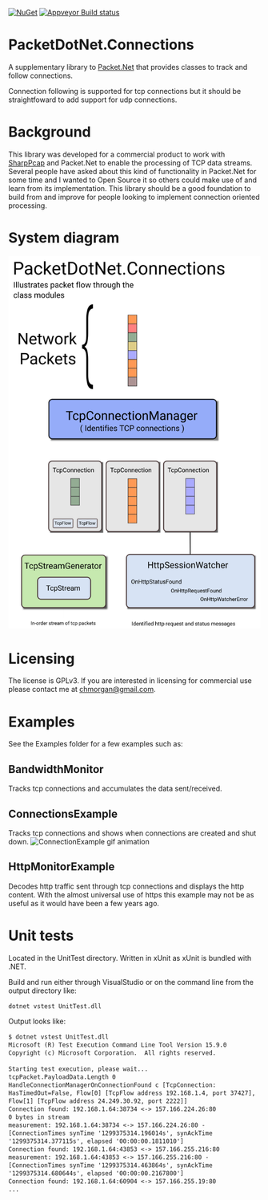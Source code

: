 [![NuGet](https://img.shields.io/nuget/v/packetnet-connections.svg)](https://www.nuget.org/packages/packetnet-connections/)
[![Appveyor Build status](https://ci.appveyor.com/api/projects/status/h2j5eifuh3j5svjl/branch/master?svg=true)](https://ci.appveyor.com/project/chmorgan/packetnet-connections/branch/master)

# PacketDotNet.Connections

A supplementary library to [Packet.Net](http://github.com/chmorgan/packetnet) that provides classes to track
and follow connections.

Connection following is supported for tcp connections but it should be straightfoward to add support for
udp connections.

# Background

This library was developed for a commercial product to work with [SharpPcap](http://github.com/chmorgan/sharppcap) and Packet.Net to enable
the processing of TCP data streams. Several people have asked about this kind of functionality in Packet.Net for some
time and I wanted to Open Source it so others could make use of and learn from its implementation. This library should
be a good foundation to build from and improve for people looking to implement connection oriented processing.

# System diagram

![PacketDotNet.Connections diagram](PacketDotNet.Connections.svg)

# Licensing

The license is GPLv3. If you are interested in licensing for commercial use please contact me at chmorgan@gmail.com.

# Examples

See the Examples folder for a few examples such as:

## BandwidthMonitor
Tracks tcp connections and accumulates the data sent/received.

## ConnectionsExample
Tracks tcp connections and shows when connections are created and shut down.
![ConnectionExample gif animation](ConnectionExample.gif)

## HttpMonitorExample
Decodes http traffic sent through tcp connections and displays the http content.
With the almost universal use of https this example may not be as useful as it would have been a few years ago.

# Unit tests

Located in the UnitTest directory. Written in xUnit as xUnit is bundled with .NET.

Build and run either through VisualStudio or on the command line from the output directory like:

```
dotnet vstest UnitTest.dll
```

Output looks like:

```
$ dotnet vstest UnitTest.dll
Microsoft (R) Test Execution Command Line Tool Version 15.9.0
Copyright (c) Microsoft Corporation.  All rights reserved.

Starting test execution, please wait...
tcpPacket.PayloadData.Length 0
HandleConnectionManagerOnConnectionFound c [TcpConnection: HasTimedOut=False, Flow[0] [TcpFlow address 192.168.1.4, port 37427], Flow[1] [TcpFlow address 24.249.30.92, port 2222]]
Connection found: 192.168.1.64:38734 <-> 157.166.224.26:80
0 bytes in stream
measurement: 192.168.1.64:38734 <-> 157.166.224.26:80 - [ConnectionTimes synTime '1299375314.196014s', synAckTime '1299375314.377115s', elapsed '00:00:00.1811010']
Connection found: 192.168.1.64:43853 <-> 157.166.255.216:80
measurement: 192.168.1.64:43853 <-> 157.166.255.216:80 - [ConnectionTimes synTime '1299375314.463864s', synAckTime '1299375314.680644s', elapsed '00:00:00.2167800']
Connection found: 192.168.1.64:60904 <-> 157.166.255.19:80
...
```
